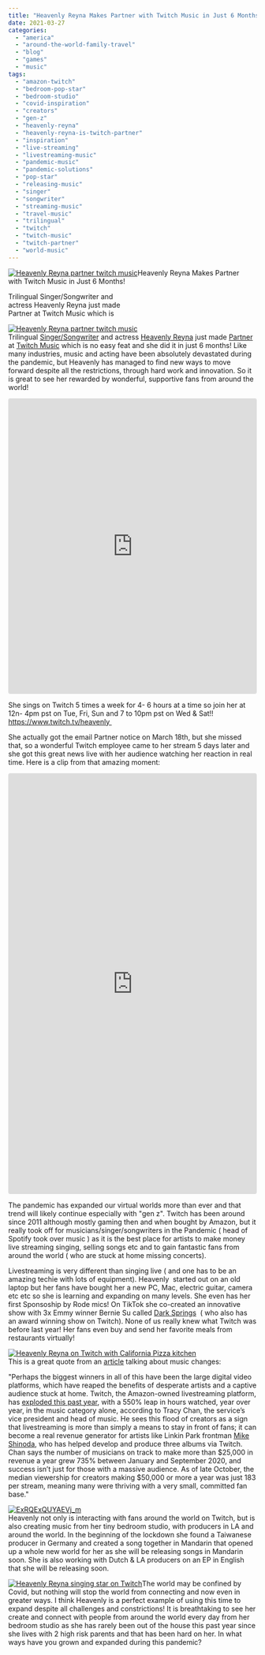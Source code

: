 ```yaml
---
title: "Heavenly Reyna Makes Partner with Twitch Music in Just 6 Months!"
date: 2021-03-27
categories: 
  - "america"
  - "around-the-world-family-travel"
  - "blog"
  - "games"
  - "music"
tags: 
  - "amazon-twitch"
  - "bedroom-pop-star"
  - "bedroom-studio"
  - "covid-inspiration"
  - "creators"
  - "gen-z"
  - "heavenly-reyna"
  - "heavenly-reyna-is-twitch-partner"
  - "inspiration"
  - "live-streaming"
  - "livestreaming-music"
  - "pandemic-music"
  - "pandemic-solutions"
  - "pop-star"
  - "releasing-music"
  - "singer"
  - "songwriter"
  - "streaming-music"
  - "travel-music"
  - "trilingual"
  - "twitch"
  - "twitch-music"
  - "twitch-partner"
  - "world-music"
---
```


[![Heavenly Reyna partner twitch music](https://pub-ac94b3f306b24c0dba4238943c97f2e1.r2.dev/6a00e5502a950788330263e999c846200b.jpg "Heavenly Reyna partner twitch music")](https://pub-ac94b3f306b24c0dba4238943c97f2e1.r2.dev/6a00e5502a950788330263e999c846200b.jpg)Heavenly Reyna Makes Partner  
with Twitch Music in Just 6 Months!

Trilingual Singer/Songwriter and  
actress Heavenly Reyna just made  
Partner at Twitch Music which is

<!--more-->

[![Heavenly Reyna partner twitch music](https://pub-ac94b3f306b24c0dba4238943c97f2e1.r2.dev/6a00e5502a950788330263e999ccd9200b.jpg "Heavenly Reyna partner twitch music")](https://pub-ac94b3f306b24c0dba4238943c97f2e1.r2.dev/6a00e5502a950788330263e999ccd9200b.jpg)  
Trilingual [Singer/Songwriter](https://open.spotify.com/artist/6iJpD1T8xXhl6VLxUR8kPJ) and actress [Heavenly Reyna](https://www.heavenlyreyna.com) just made [Partner](https://www.twitch.tv/heavenly) at [Twitch Music](https://www.twitch.tv/heavenly) which is no easy feat and she did it in just 6 months! Like many industries, music and acting have been absolutely devastated during the pandemic, but Heavenly has managed to find new ways to move forward despite all the restrictions, through hard work and innovation. So it is great to see her rewarded by wonderful, supportive fans from around the world!

<iframe allowfullscreen="true" allowtransparency="true" class="instagram-media instagram-media-rendered" data-instgrm-payload-id="instagram-media-payload-0" frameborder="0" height="597" id="instagram-embed-0" scrolling="no" src="https://www.instagram.com/p/CKJ9xQmhEn8/embed/captioned/?cr=1&v=13&wp=1080&rd=https%3A%2F%2Fwww.typepad.com&rp=%2Fsite%2Fblogs%2F6a00e5502a9507883300e5502a95098833%2Fpost%2F6a00e5502a950788330263e9999156200b%2Fedit%3Fsaved%3De#%7B%22ci%22%3A0%2C%22os%22%3A83154%7D" style="max-width: 540px; width: calc(100% - 2px); background-color: white; border-top-left-radius: 3px; border-top-right-radius: 3px; border-bottom-right-radius: 3px; border-bottom-left-radius: 3px; border: 1px solid #dbdbdb; box-shadow: none; display: block; margin: 0px 0px 12px; min-width: 326px; padding: 0px;"></iframe>

She sings on Twitch 5 times a week for 4- 6 hours at a time so join her at 12n- 4pm pst on Tue, Fri, Sun and 7 to 10pm pst on Wed & Sat!! https://www.twitch.tv/heavenly   
  
She actually got the email Partner notice on March 18th, but she missed that, so a wonderful Twitch employee came to her stream 5 days later and she got this great news live with her audience watching her reaction in real time. Here is a clip from that amazing moment:  
  

<iframe allowfullscreen="true" allowtransparency="true" class="instagram-media instagram-media-rendered" data-instgrm-payload-id="instagram-media-payload-0" frameborder="0" height="851" id="instagram-embed-0" scrolling="no" src="https://www.instagram.com/p/CMzwCfaBAMa/embed/captioned/?cr=1&v=13&wp=1080&rd=https%3A%2F%2Fwww.typepad.com&rp=%2Fsite%2Fblogs%2F6a00e5502a9507883300e5502a95098833%2Fpost%2F6a00e5502a950788330263e9999156200b%2Fedit%3Fsaved%3De#%7B%22ci%22%3A0%2C%22os%22%3A5227374%7D" style="max-width: 540px; width: calc(100% - 2px); background-color: white; border-top-left-radius: 3px; border-top-right-radius: 3px; border-bottom-right-radius: 3px; border-bottom-left-radius: 3px; border: 1px solid #dbdbdb; box-shadow: none; display: block; margin: 0px 0px 12px; min-width: 326px; padding: 0px;"></iframe>

The pandemic has expanded our virtual worlds more than ever and that trend will likely continue especially with "gen z". Twitch has been around since 2011 although mostly gaming then and when bought by Amazon, but it really took off for musicians/singer/songwriters in the Pandemic ( head of Spotify took over music ) as it is the best place for artists to make money live streaming singing, selling songs etc and to gain fantastic fans from around the world ( who are stuck at home missing concerts).  
  
Livestreaming is very different than singing live ( and one has to be an amazing techie with lots of equipment). Heavenly  started out on an old laptop but her fans have bought her a new PC, Mac, electric guitar, camera etc etc so she is learning and expanding on many levels. She even has her first Sponsoship by Rode mics! On TikTok she co-created an innovative show with 3x Emmy winner Bernie Su called [Dark Springs](https://www.tiktok.com/@darksprings?lang=en)  ( who also has an award winning show on Twitch). None of us really knew what Twitch was before last year! Her fans even buy and send her favorite meals from restaurants virtually!  
  
[](https://pub-ac94b3f306b24c0dba4238943c97f2e1.r2.dev/6a00e5502a9507883302788018a347200d.jpg)[](https://pub-ac94b3f306b24c0dba4238943c97f2e1.r2.dev/6a00e5502a950788330263e999ce16200b.jpg)[![Heavenly Reyna on Twitch with California Pizza kitchen](https://pub-ac94b3f306b24c0dba4238943c97f2e1.r2.dev/6a00e5502a95078833026bdec718f9200c.jpg "Heavenly Reyna on Twitch with California Pizza kitchen")](https://pub-ac94b3f306b24c0dba4238943c97f2e1.r2.dev/6a00e5502a95078833026bdec718f9200c-150x150-1.jpg)[  
](https://pub-ac94b3f306b24c0dba4238943c97f2e1.r2.dev/6a00e5502a950788330263e999ce16200b.jpg)This is a great quote from an [article](https://marker.medium.com/live-music-is-about-to-get-its-grand-reopening-e90015825fa8) talking about music changes:  
  
"Perhaps the biggest winners in all of this have been the large digital video platforms, which have reaped the benefits of desperate artists and a captive audience stuck at home. Twitch, the Amazon-owned livestreaming platform, has [exploded this past year](https://www.newstatesman.com/culture/games/2020/09/how-twitch-music-limmy-becoming-lucrative-new-gig-experience-livestream), with a 550% leap in hours watched, year over year, in the music category alone, according to Tracy Chan, the service’s vice president and head of music. He sees this flood of creators as a sign that livestreaming is more than simply a means to stay in front of fans; it can become a real revenue generator for artists like Linkin Park frontman [Mike Shinoda](https://www.twitch.tv/officialmikeshinoda), who has helped develop and produce three albums via Twitch. Chan says the number of musicians on track to make more than $25,000 in revenue a year grew 735% between January and September 2020, and success isn’t just for those with a massive audience. As of late October, the median viewership for creators making $50,000 or more a year was just 183 per stream, meaning many were thriving with a very small, committed fan base."  
  
  
[](https://pub-ac94b3f306b24c0dba4238943c97f2e1.r2.dev/6a00e5502a950788330263e999ce16200b.jpg)[![ExRQExQUYAEVj_m](https://pub-ac94b3f306b24c0dba4238943c97f2e1.r2.dev/6a00e5502a950788330263e999ce16200b.jpg "ExRQExQUYAEVj_m")](https://pub-ac94b3f306b24c0dba4238943c97f2e1.r2.dev/6a00e5502a950788330263e999ce16200b.jpg)  
Heavenly not only is interacting with fans around the world on Twitch, but is also creating music from her tiny bedroom studio, with producers in LA and around the world. In the beginning of the lockdown she found a Taiwanese producer in Germany and created a song together in Mandarin that opened up a whole new world for her as she will be releasing songs in Mandarin soon. She is also working with Dutch & LA producers on an EP in English that she will be releasing soon.   
  
[![Heavenly Reyna singing star on Twitch](https://pub-ac94b3f306b24c0dba4238943c97f2e1.r2.dev/6a00e5502a950788330263e999cddd200b.jpg "Heavenly Reyna singing star on Twitch")](https://pub-ac94b3f306b24c0dba4238943c97f2e1.r2.dev/6a00e5502a950788330263e999cddd200b.jpg)The world may be confined by Covid, but nothing will stop the world from connecting and now even in greater ways. I think Heavenly is a perfect example of using this time to expand despite all challenges and constrictions! It is breathtaking to see her create and connect with people from around the world every day from her bedroom studio as she has rarely been out of the house this past year since she lives with 2 high risk parents and that has been hard on her. In what ways have you grown and expanded during this pandemic?
